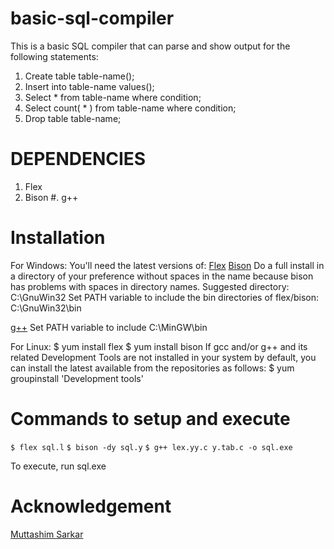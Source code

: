 # basic-sql-compiler
This is a basic SQL compiler that can parse and show output for the following statements:
1. Create table table-name();
2. Insert into table-name values();
3. Select * from table-name where condition;
4. Select count( * ) from table-name where condition;
5. Drop table table-name;

# DEPENDENCIES
1. Flex
2. Bison
#. g++

# Installation

For Windows:
You'll need the latest versions of:
[Flex](http://gnuwin32.sourceforge.net/packages/flex.htm) 
[Bison](http://gnuwin32.sourceforge.net/packages/bison.htm)
Do a full install in a directory of your preference without spaces in the name because bison has problems with spaces in directory names.
Suggested directory: 
C:\GnuWin32
Set PATH variable to include the bin directories of flex/bison: C:\GnuWin32\bin

[g++](http://www.mingw.org/)
Set PATH variable to include C:\MinGW\bin

For Linux:
$ yum install flex
$ yum install bison
If gcc and/or g++ and its related Development Tools are not installed in your system by default, you can install the latest available from the repositories as follows:
$ yum groupinstall 'Development tools'

# Commands to setup and execute
`$ flex sql.l`
`$ bison -dy sql.y`
`$ g++ lex.yy.c y.tab.c -o sql.exe`

To execute, run sql.exe

# Acknowledgement
[Muttashim Sarkar](https://github.com/Muttashim)
